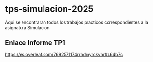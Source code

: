 # tps-simulacion-2025
Aqui se encontraran todos los trabajos practicos correspondientes a la asignatura Simulacion

## Enlace Informe TP1
https://es.overleaf.com/7692571174rrhdmyrckvhr#464b7c
